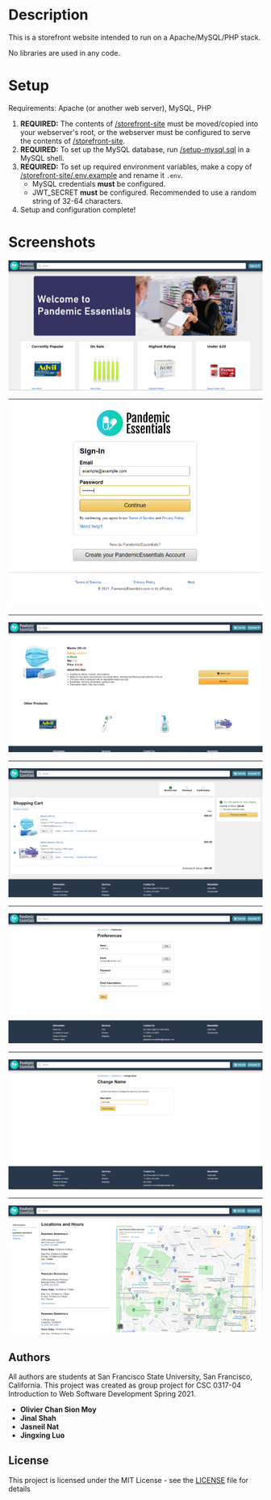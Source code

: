# Description

This is a storefront website intended to run on a Apache/MySQL/PHP stack.

No libraries are used in any code.

# Setup

Requirements:
Apache (or another web server),
MySQL,
PHP

1. **REQUIRED:** The contents of [/storefront-site](storefront-site) must be moved/copied into your webserver's root, or the webserver must be configured to serve the contents of [/storefront-site](storefront-site).
2. **REQUIRED:** To set up the MySQL database, run [/setup-mysql.sql](setup-mysql.sql) in a MySQL shell.
3. **REQUIRED:** To set up required environment variables, make a copy of [/storefront-site/.env.example](storefront-site/.env.example) and rename it `.env`.
    - MySQL credentials **must** be configured.
    - JWT_SECRET **must** be configured. Recommended to use a random string of 32-64 characters.
4. Setup and configuration complete!

# Screenshots

![Screenshot](screenshots/screen1.PNG)
___
![Screenshot](screenshots/screen2.PNG)
___
![Screenshot](screenshots/screen3.PNG)
___
![Screenshot](screenshots/screen4.PNG)
___
![Screenshot](screenshots/screen5.PNG)
___
![Screenshot](screenshots/screen6.PNG)
___
![Screenshot](screenshots/screen7.PNG)

## Authors

All authors are students at San Francisco State University, San Francisco, California.
This project was created as group project for CSC 0317-04 Introduction to Web Software Development Spring 2021.

* **Olivier Chan Sion Moy**
* **Jinal Shah**
* **Jasneil Nat**
* **Jingxing Luo**

## License

This project is licensed under the MIT License - see the [LICENSE](LICENSE) file for details
